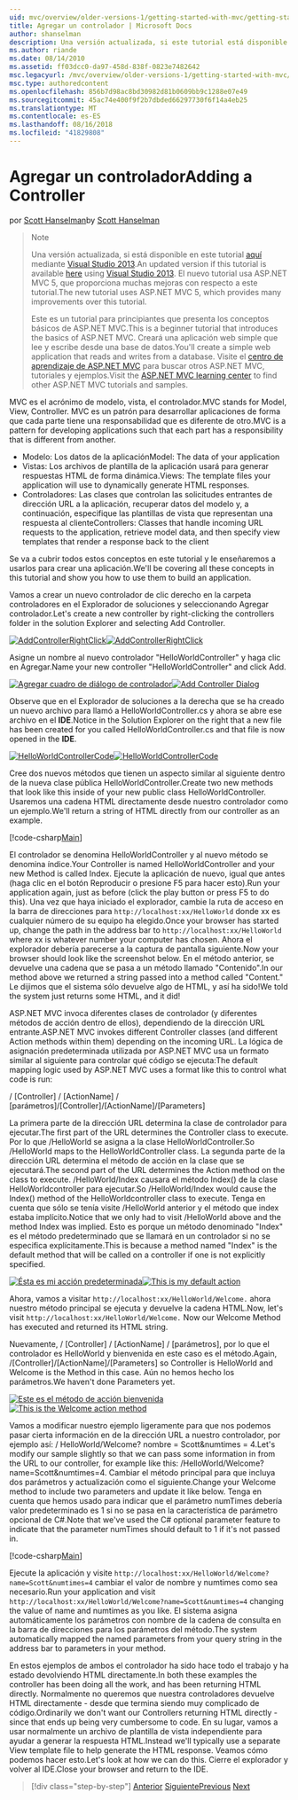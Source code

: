 ```yaml
---
uid: mvc/overview/older-versions-1/getting-started-with-mvc/getting-started-with-mvc-part2
title: Agregar un controlador | Microsoft Docs
author: shanselman
description: Una versión actualizada, si este tutorial está disponible aquí con Visual Studio 2013. El nuevo tutorial usa ASP.NET MVC 5, que proporciona muchas mejoras con respecto a t...
ms.author: riande
ms.date: 08/14/2010
ms.assetid: ff03dcc0-da97-458d-838f-0823e7482642
msc.legacyurl: /mvc/overview/older-versions-1/getting-started-with-mvc/getting-started-with-mvc-part2
msc.type: authoredcontent
ms.openlocfilehash: 856b7d98ac8bd30982d81b0609bb9c1288e07e49
ms.sourcegitcommit: 45ac74e400f9f2b7dbded66297730f6f14a4eb25
ms.translationtype: MT
ms.contentlocale: es-ES
ms.lasthandoff: 08/16/2018
ms.locfileid: "41829808"
---
```

<a name="adding-a-controller"></a><span data-ttu-id="ac8f5-104">Agregar un controlador</span><span class="sxs-lookup"><span data-stu-id="ac8f5-104">Adding a Controller</span></span>
====================
<span data-ttu-id="ac8f5-105">por [Scott Hanselman](https://github.com/shanselman)</span><span class="sxs-lookup"><span data-stu-id="ac8f5-105">by [Scott Hanselman](https://github.com/shanselman)</span></span>

> > [!NOTE]
> > <span data-ttu-id="ac8f5-106">Una versión actualizada, si está disponible en este tutorial [aquí](../../getting-started/introduction/getting-started.md) mediante [Visual Studio 2013](https://www.microsoft.com/visualstudio/eng/2013-downloads).</span><span class="sxs-lookup"><span data-stu-id="ac8f5-106">An updated version if this tutorial is available [here](../../getting-started/introduction/getting-started.md) using [Visual Studio 2013](https://www.microsoft.com/visualstudio/eng/2013-downloads).</span></span> <span data-ttu-id="ac8f5-107">El nuevo tutorial usa ASP.NET MVC 5, que proporciona muchas mejoras con respecto a este tutorial.</span><span class="sxs-lookup"><span data-stu-id="ac8f5-107">The new tutorial uses ASP.NET MVC 5, which provides many improvements over this tutorial.</span></span>
> 
> 
> <span data-ttu-id="ac8f5-108">Este es un tutorial para principiantes que presenta los conceptos básicos de ASP.NET MVC.</span><span class="sxs-lookup"><span data-stu-id="ac8f5-108">This is a beginner tutorial that introduces the basics of ASP.NET MVC.</span></span> <span data-ttu-id="ac8f5-109">Creará una aplicación web simple que lee y escribe desde una base de datos.</span><span class="sxs-lookup"><span data-stu-id="ac8f5-109">You'll create a simple web application that reads and writes from a database.</span></span> <span data-ttu-id="ac8f5-110">Visite el [centro de aprendizaje de ASP.NET MVC](../../../index.md) para buscar otros ASP.NET MVC, tutoriales y ejemplos.</span><span class="sxs-lookup"><span data-stu-id="ac8f5-110">Visit the [ASP.NET MVC learning center](../../../index.md) to find other ASP.NET MVC tutorials and samples.</span></span>


<span data-ttu-id="ac8f5-111">MVC es el acrónimo de modelo, vista, el controlador.</span><span class="sxs-lookup"><span data-stu-id="ac8f5-111">MVC stands for Model, View, Controller.</span></span> <span data-ttu-id="ac8f5-112">MVC es un patrón para desarrollar aplicaciones de forma que cada parte tiene una responsabilidad que es diferente de otro.</span><span class="sxs-lookup"><span data-stu-id="ac8f5-112">MVC is a pattern for developing applications such that each part has a responsibility that is different from another.</span></span>

- <span data-ttu-id="ac8f5-113">Modelo: Los datos de la aplicación</span><span class="sxs-lookup"><span data-stu-id="ac8f5-113">Model: The data of your application</span></span>
- <span data-ttu-id="ac8f5-114">Vistas: Los archivos de plantilla de la aplicación usará para generar respuestas HTML de forma dinámica.</span><span class="sxs-lookup"><span data-stu-id="ac8f5-114">Views: The template files your application will use to dynamically generate HTML responses.</span></span>
- <span data-ttu-id="ac8f5-115">Controladores: Las clases que controlan las solicitudes entrantes de dirección URL a la aplicación, recuperar datos del modelo y, a continuación, especifique las plantillas de vista que representan una respuesta al cliente</span><span class="sxs-lookup"><span data-stu-id="ac8f5-115">Controllers: Classes that handle incoming URL requests to the application, retrieve model data, and then specify view templates that render a response back to the client</span></span>

<span data-ttu-id="ac8f5-116">Se va a cubrir todos estos conceptos en este tutorial y le enseñaremos a usarlos para crear una aplicación.</span><span class="sxs-lookup"><span data-stu-id="ac8f5-116">We'll be covering all these concepts in this tutorial and show you how to use them to build an application.</span></span>

<span data-ttu-id="ac8f5-117">Vamos a crear un nuevo controlador de clic derecho en la carpeta controladores en el Explorador de soluciones y seleccionando Agregar controlador.</span><span class="sxs-lookup"><span data-stu-id="ac8f5-117">Let's create a new controller by right-clicking the controllers folder in the solution Explorer and selecting Add Controller.</span></span>

<span data-ttu-id="ac8f5-118">[![AddControllerRightClick](getting-started-with-mvc-part2/_static/image2.png)](getting-started-with-mvc-part2/_static/image1.png)</span><span class="sxs-lookup"><span data-stu-id="ac8f5-118">[![AddControllerRightClick](getting-started-with-mvc-part2/_static/image2.png)](getting-started-with-mvc-part2/_static/image1.png)</span></span>

<span data-ttu-id="ac8f5-119">Asigne un nombre al nuevo controlador "HelloWorldController" y haga clic en Agregar.</span><span class="sxs-lookup"><span data-stu-id="ac8f5-119">Name your new controller "HelloWorldController" and click Add.</span></span>

<span data-ttu-id="ac8f5-120">[![Agregar cuadro de diálogo de controlador](getting-started-with-mvc-part2/_static/image4.png)](getting-started-with-mvc-part2/_static/image3.png)</span><span class="sxs-lookup"><span data-stu-id="ac8f5-120">[![Add Controller Dialog](getting-started-with-mvc-part2/_static/image4.png)](getting-started-with-mvc-part2/_static/image3.png)</span></span>

<span data-ttu-id="ac8f5-121">Observe que en el Explorador de soluciones a la derecha que se ha creado un nuevo archivo para llamó a HelloWorldController.cs y ahora se abre ese archivo en el **IDE**.</span><span class="sxs-lookup"><span data-stu-id="ac8f5-121">Notice in the Solution Explorer on the right that a new file has been created for you called HelloWorldController.cs and that file is now opened in the **IDE**.</span></span>

<span data-ttu-id="ac8f5-122">[![HelloWorldControllerCode](getting-started-with-mvc-part2/_static/image6.png)](getting-started-with-mvc-part2/_static/image5.png)</span><span class="sxs-lookup"><span data-stu-id="ac8f5-122">[![HelloWorldControllerCode](getting-started-with-mvc-part2/_static/image6.png)](getting-started-with-mvc-part2/_static/image5.png)</span></span>

<span data-ttu-id="ac8f5-123">Cree dos nuevos métodos que tienen un aspecto similar al siguiente dentro de la nueva clase pública HelloWorldController.</span><span class="sxs-lookup"><span data-stu-id="ac8f5-123">Create two new methods that look like this inside of your new public class HelloWorldController.</span></span> <span data-ttu-id="ac8f5-124">Usaremos una cadena HTML directamente desde nuestro controlador como un ejemplo.</span><span class="sxs-lookup"><span data-stu-id="ac8f5-124">We'll return a string of HTML directly from our controller as an example.</span></span>

[!code-csharp[Main](getting-started-with-mvc-part2/samples/sample1.cs)]

<span data-ttu-id="ac8f5-125">El controlador se denomina HelloWorldController y al nuevo método se denomina índice.</span><span class="sxs-lookup"><span data-stu-id="ac8f5-125">Your Controller is named HelloWorldController and your new Method is called Index.</span></span> <span data-ttu-id="ac8f5-126">Ejecute la aplicación de nuevo, igual que antes (haga clic en el botón Reproducir o presione F5 para hacer esto).</span><span class="sxs-lookup"><span data-stu-id="ac8f5-126">Run your application again, just as before (click the play button or press F5 to do this).</span></span> <span data-ttu-id="ac8f5-127">Una vez que haya iniciado el explorador, cambie la ruta de acceso en la barra de direcciones para `http://localhost:xx/HelloWorld` donde xx es cualquier número de su equipo ha elegido.</span><span class="sxs-lookup"><span data-stu-id="ac8f5-127">Once your browser has started up, change the path in the address bar to `http://localhost:xx/HelloWorld` where xx is whatever number your computer has chosen.</span></span> <span data-ttu-id="ac8f5-128">Ahora el explorador debería parecerse a la captura de pantalla siguiente.</span><span class="sxs-lookup"><span data-stu-id="ac8f5-128">Now your browser should look like the screenshot below.</span></span> <span data-ttu-id="ac8f5-129">En el método anterior, se devuelve una cadena que se pasa a un método llamado "Contenido".</span><span class="sxs-lookup"><span data-stu-id="ac8f5-129">In our method above we returned a string passed into a method called "Content."</span></span> <span data-ttu-id="ac8f5-130">Le dijimos que el sistema sólo devuelve algo de HTML, y así ha sido!</span><span class="sxs-lookup"><span data-stu-id="ac8f5-130">We told the system just returns some HTML, and it did!</span></span>

<span data-ttu-id="ac8f5-131">ASP.NET MVC invoca diferentes clases de controlador (y diferentes métodos de acción dentro de ellos), dependiendo de la dirección URL entrante.</span><span class="sxs-lookup"><span data-stu-id="ac8f5-131">ASP.NET MVC invokes different Controller classes (and different Action methods within them) depending on the incoming URL.</span></span> <span data-ttu-id="ac8f5-132">La lógica de asignación predeterminada utilizada por ASP.NET MVC usa un formato similar al siguiente para controlar qué código se ejecuta:</span><span class="sxs-lookup"><span data-stu-id="ac8f5-132">The default mapping logic used by ASP.NET MVC uses a format like this to control what code is run:</span></span>

<span data-ttu-id="ac8f5-133">/ [Controller] / [ActionName] / [parámetros]</span><span class="sxs-lookup"><span data-stu-id="ac8f5-133">/[Controller]/[ActionName]/[Parameters]</span></span>

<span data-ttu-id="ac8f5-134">La primera parte de la dirección URL determina la clase de controlador para ejecutar.</span><span class="sxs-lookup"><span data-stu-id="ac8f5-134">The first part of the URL determines the Controller class to execute.</span></span> <span data-ttu-id="ac8f5-135">Por lo que /HelloWorld se asigna a la clase HelloWorldController.</span><span class="sxs-lookup"><span data-stu-id="ac8f5-135">So /HelloWorld maps to the HelloWorldController class.</span></span> <span data-ttu-id="ac8f5-136">La segunda parte de la dirección URL determina el método de acción en la clase que se ejecutará.</span><span class="sxs-lookup"><span data-stu-id="ac8f5-136">The second part of the URL determines the Action method on the class to execute.</span></span> <span data-ttu-id="ac8f5-137">/HelloWorld/Index causara el método Index() de la clase HelloWorldcontroller para ejecutar.</span><span class="sxs-lookup"><span data-stu-id="ac8f5-137">So /HelloWorld/Index would cause the Index() method of the HelloWorldcontroller class to execute.</span></span> <span data-ttu-id="ac8f5-138">Tenga en cuenta que sólo se tenía visite /HelloWorld anterior y el método que index estaba implícito.</span><span class="sxs-lookup"><span data-stu-id="ac8f5-138">Notice that we only had to visit /HelloWorld above and the method Index was implied.</span></span> <span data-ttu-id="ac8f5-139">Esto es porque un método denominado "Index" es el método predeterminado que se llamará en un controlador si no se especifica explícitamente.</span><span class="sxs-lookup"><span data-stu-id="ac8f5-139">This is because a method named "Index" is the default method that will be called on a controller if one is not explicitly specified.</span></span>

<span data-ttu-id="ac8f5-140">[![Ésta es mi acción predeterminada](getting-started-with-mvc-part2/_static/image8.png)](getting-started-with-mvc-part2/_static/image7.png)</span><span class="sxs-lookup"><span data-stu-id="ac8f5-140">[![This is my default action](getting-started-with-mvc-part2/_static/image8.png)](getting-started-with-mvc-part2/_static/image7.png)</span></span>

<span data-ttu-id="ac8f5-141">Ahora, vamos a visitar `http://localhost:xx/HelloWorld/Welcome.` ahora nuestro método principal se ejecuta y devuelve la cadena HTML.</span><span class="sxs-lookup"><span data-stu-id="ac8f5-141">Now, let's visit `http://localhost:xx/HelloWorld/Welcome.` Now our Welcome Method has executed and returned its HTML string.</span></span>

<span data-ttu-id="ac8f5-142">Nuevamente, / [Controller] / [ActionName] / [parámetros], por lo que el controlador es HelloWorld y bienvenida en este caso es el método.</span><span class="sxs-lookup"><span data-stu-id="ac8f5-142">Again, /[Controller]/[ActionName]/[Parameters] so Controller is HelloWorld and Welcome is the Method in this case.</span></span> <span data-ttu-id="ac8f5-143">Aún no hemos hecho los parámetros.</span><span class="sxs-lookup"><span data-stu-id="ac8f5-143">We haven't done Parameters yet.</span></span>

<span data-ttu-id="ac8f5-144">[![Este es el método de acción bienvenida](getting-started-with-mvc-part2/_static/image10.png)](getting-started-with-mvc-part2/_static/image9.png)</span><span class="sxs-lookup"><span data-stu-id="ac8f5-144">[![This is the Welcome action method](getting-started-with-mvc-part2/_static/image10.png)](getting-started-with-mvc-part2/_static/image9.png)</span></span>

<span data-ttu-id="ac8f5-145">Vamos a modificar nuestro ejemplo ligeramente para que nos podemos pasar cierta información en de la dirección URL a nuestro controlador, por ejemplo así: / HelloWorld/Welcome? nombre = Scott&amp;numtimes = 4.</span><span class="sxs-lookup"><span data-stu-id="ac8f5-145">Let's modify our sample slightly so that we can pass some information in from the URL to our controller, for example like this: /HelloWorld/Welcome?name=Scott&amp;numtimes=4.</span></span> <span data-ttu-id="ac8f5-146">Cambiar el método principal para que incluya dos parámetros y actualización como el siguiente.</span><span class="sxs-lookup"><span data-stu-id="ac8f5-146">Change your Welcome method to include two parameters and update it like below.</span></span> <span data-ttu-id="ac8f5-147">Tenga en cuenta que hemos usado para indicar que el parámetro numTimes debería valor predeterminado es 1 si no se pasa en la característica de parámetro opcional de C#.</span><span class="sxs-lookup"><span data-stu-id="ac8f5-147">Note that we've used the C# optional parameter feature to indicate that the parameter numTimes should default to 1 if it's not passed in.</span></span>

[!code-csharp[Main](getting-started-with-mvc-part2/samples/sample2.cs)]

<span data-ttu-id="ac8f5-148">Ejecute la aplicación y visite `http://localhost:xx/HelloWorld/Welcome?name=Scott&numtimes=4` cambiar el valor de nombre y numtimes como sea necesario.</span><span class="sxs-lookup"><span data-stu-id="ac8f5-148">Run your application and visit `http://localhost:xx/HelloWorld/Welcome?name=Scott&numtimes=4` changing the value of name and numtimes as you like.</span></span> <span data-ttu-id="ac8f5-149">El sistema asigna automáticamente los parámetros con nombre de la cadena de consulta en la barra de direcciones para los parámetros del método.</span><span class="sxs-lookup"><span data-stu-id="ac8f5-149">The system automatically mapped the named parameters from your query string in the address bar to parameters in your method.</span></span>

<span data-ttu-id="ac8f5-150">En estos ejemplos de ambos el controlador ha sido hace todo el trabajo y ha estado devolviendo HTML directamente.</span><span class="sxs-lookup"><span data-stu-id="ac8f5-150">In both these examples the controller has been doing all the work, and has been returning HTML directly.</span></span> <span data-ttu-id="ac8f5-151">Normalmente no queremos que nuestra controladores devuelve HTML directamente - desde que termina siendo muy complicado de código.</span><span class="sxs-lookup"><span data-stu-id="ac8f5-151">Ordinarily we don't want our Controllers returning HTML directly - since that ends up being very cumbersome to code.</span></span> <span data-ttu-id="ac8f5-152">En su lugar, vamos a usar normalmente un archivo de plantilla de vista independiente para ayudar a generar la respuesta HTML.</span><span class="sxs-lookup"><span data-stu-id="ac8f5-152">Instead we'll typically use a separate View template file to help generate the HTML response.</span></span> <span data-ttu-id="ac8f5-153">Veamos cómo podemos hacer esto.</span><span class="sxs-lookup"><span data-stu-id="ac8f5-153">Let's look at how we can do this.</span></span> <span data-ttu-id="ac8f5-154">Cierre el explorador y volver al IDE.</span><span class="sxs-lookup"><span data-stu-id="ac8f5-154">Close your browser and return to the IDE.</span></span>

> [!div class="step-by-step"]
> <span data-ttu-id="ac8f5-155">[Anterior](getting-started-with-mvc-part1.md)
> [Siguiente](getting-started-with-mvc-part3.md)</span><span class="sxs-lookup"><span data-stu-id="ac8f5-155">[Previous](getting-started-with-mvc-part1.md)
[Next](getting-started-with-mvc-part3.md)</span></span>
